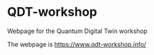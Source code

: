 # QDT-workshop
Webpage for the Quantum Digital Twin workshop

The webpage is https://www.qdt-workshop.info/
